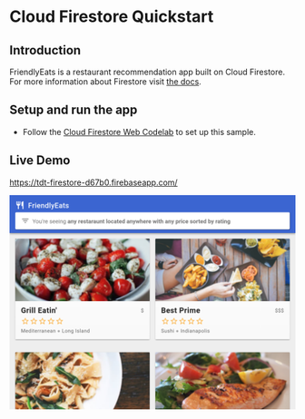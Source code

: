 # Cloud Firestore Quickstart

## Introduction

FriendlyEats is a restaurant recommendation app built on Cloud Firestore.
For more information about Firestore visit [the docs][firestore-docs].

[firestore-docs]: https://firebase.google.com/docs/firestore/

## Setup and run the app

- Follow the <a href="https://codelabs.developers.google.com/codelabs/firestore-web/#0">Cloud Firestore Web Codelab</a> to set up this sample.
 
## Live Demo

https://tdt-firestore-d67b0.firebaseapp.com/

<img src="screenshots/finished_image.png" />
